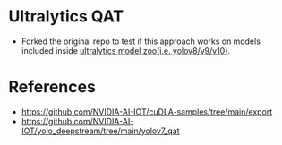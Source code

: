 # Ultralytics QAT
* Forked the original repo to test if this approach works on models included inside [ultralytics model zoo(i.e. yolov8/v9/v10)](https://docs.ultralytics.com/models/).


# References 
* https://github.com/NVIDIA-AI-IOT/cuDLA-samples/tree/main/export
* https://github.com/NVIDIA-AI-IOT/yolo_deepstream/tree/main/yolov7_qat
